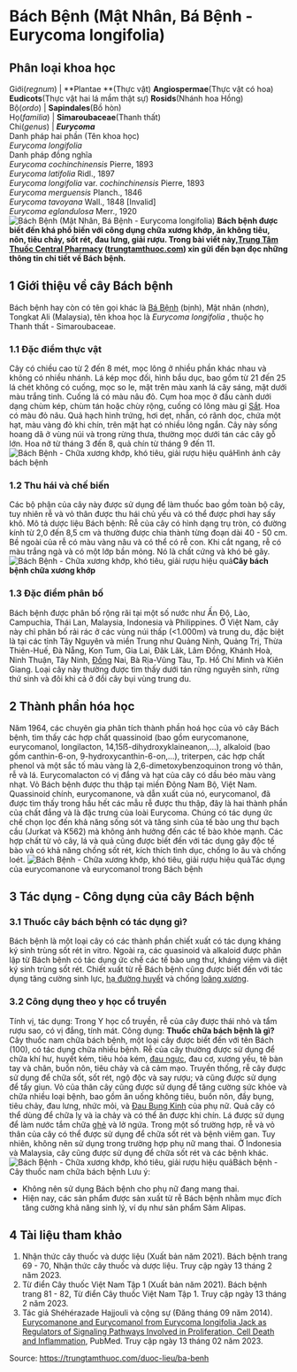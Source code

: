 # Bách Bệnh (Mật Nhân, Bá Bệnh - Eurycoma longifolia)

Phân loại khoa học  
---  
Giới(_regnum_) |  **Plantae **(Thực vật) **Angiospermae**(Thực vật có hoa) **Eudicots**(Thực vật hai lá mầm thật sự) **Rosids**(Nhánh hoa Hồng)  
Bộ(_ordo_) | **Sapindales**(Bồ hòn)  
Họ(_familia_) | **Simaroubaceae**(Thanh thất)  
Chi(_genus_) | _**Eurycoma**_  
Danh pháp hai phần (Tên khoa học)  
_Eurycoma longifolia_  
Danh pháp đồng nghĩa  
_Eurycoma cochinchinensis_ Pierre, 1893  
_Eurycoma latifolia_ Ridl., 1897  
_Eurycoma longifolia_ var. _cochinchinensis_ Pierre, 1893  
_Eurycoma merguensis_ Planch., 1846  
_Eurycoma tavoyana_ Wall., 1848 [Invalid]  
_Eurycoma eglandulosa_ Merr., 1920  
![Bách Bệnh \(Mật Nhân, Bá Bệnh - Eurycoma longifolia\)](https://trungtamthuoc.com/images/others/cay-bach-benh-0-7838.jpg)
**Bách bệnh được biết đến khá phổ biến với công dụng chữa xương khớp, ăn không tiêu, nôn, tiêu chảy, sốt rét, đau lưng, giải rượu. Trong bài viết này,[Trung Tâm Thuốc Central Pharmacy](https://trungtamthuoc.com/ "Trung Tâm Thuốc Central Pharmacy") ([trungtamthuoc.com](https://trungtamthuoc.com/ "trungtamthuoc.com")) xin gửi đến bạn đọc những thông tin chi tiết về Bách bệnh.**
##  1 Giới thiệu về cây Bách bệnh
Bách bệnh hay còn có tên gọi khác là [Bá Bệnh](https://trungtamthuoc.com/hoat-chat/cao-ba-benh "Bá Bệnh") (bịnh), Mật nhân (nhơn), Tongkat Ali (Malaysia), tên khoa học là _Eurycoma longifolia_ , thuộc họ Thanh thất - Simaroubaceae. 
### 1.1 Đặc điểm thực vật
Cây có chiều cao từ 2 đến 8 mét, mọc lông ở nhiều phần khác nhau và không có nhiều nhánh. Lá kép mọc đối, hình bầu dục, bao gồm từ 21 đến 25 lá chét không có cuống, mọc so le, mặt trên màu xanh lá cây sáng, mặt dưới màu trắng tinh. Cuống lá có màu nâu đỏ.
Cụm hoa mọc ở đầu cành dưới dạng chùm kép, chùm tán hoặc chùy rộng, cuống có lông màu gỉ [Sắt](https://trungtamthuoc.com/hoat-chat/sat "Sắt"). Hoa có màu đỏ nâu. Quả hạch hình trứng, hơi dẹt, nhẵn, có rãnh dọc, chứa một hạt, màu vàng đỏ khi chín, trên mặt hạt có nhiều lông ngắn.
Cây này sống hoang dã ở vùng núi và trong rừng thưa, thường mọc dưới tán các cây gỗ lớn. Hoa nở từ tháng 3 đến 8, quả chín từ tháng 9 đến 11.
![Bách Bệnh - Chữa xương khớp, khó tiêu, giải rượu hiệu quả](https://trungtamthuoc.com/images/item/cay-bach-benh-2.jpg)Hình ảnh cây bách bệnh
### 1.2 Thu hái và chế biến
Các bộ phận của cây này được sử dụng để làm thuốc bao gồm toàn bộ cây, tuy nhiên rễ và vỏ thân được thu hái chủ yếu và có thể được phơi hay sấy khô.
Mô tả dược liệu Bách bệnh: Rễ của cây có hình dạng trụ tròn, có đường kính từ 2,0 đến 8,5 cm và thường được chia thành từng đoạn dài 40 - 50 cm. Bề ngoài của rễ có màu vàng nâu và có thể có rễ con. Khi cắt ngang, rễ có màu trắng ngà và có một lớp bần mỏng. Nó là chất cứng và khó bẻ gãy.
![Bách Bệnh - Chữa xương khớp, khó tiêu, giải rượu hiệu quả](https://trungtamthuoc.com/images/item/cay-bach-benh-4.jpg)**Cây bách bệnh chữa xương khớp**
### 1.3 Đặc điểm phân bố
Bách bệnh được phân bố rộng rãi tại một số nước như Ấn Độ, Lào, Campuchia, Thái Lan, Malaysia, Indonesia và Philippines.
Ở Việt Nam, cây này chỉ phân bố rải rác ở các vùng núi thấp (<1.000m) và trung du, đặc biệt là tại các tỉnh Tây Nguyên và miền Trung như Quảng Ninh, Quảng Trị, Thừa Thiên-Huế, Đà Nẵng, Kon Tum, Gia Lai, Đăk Lăk, Lâm Đồng, Khánh Hoà, Ninh Thuận, Tây Ninh, [Đồng](https://trungtamthuoc.com/hoat-chat/dong "Đồng") Nai, Bà Rịa-Vũng Tàu, Tp. Hồ Chí Minh và Kiên Giang. Loại cây này thường được tìm thấy dưới tán rừng nguyên sinh, rừng thứ sinh và đôi khi cả ở đồi cây bụi vùng trung du.
##  2 Thành phần hóa học
Năm 1964, các chuyên gia phân tích thành phần hoá học của vỏ cây Bách bệnh, tìm thấy các hợp chất quassinoid (bao gồm eurycomanone, eurycomanol, longilacton, 14,15ẞ-dihydroxyklaineanon,...), alkaloid (bao gồm canthin-6-on, 9-hydroxycanthin-6-on,...), triterpen, các hợp chất phenol và một sắc tố màu vàng là 2,6-dimetoxybenzoquinon trong vỏ thân, rễ và lá. Eurycomalacton có vị đắng và hạt của cây có dầu béo màu vàng nhạt. Vỏ Bách bệnh được thu thập tại miền Đông Nam Bộ, Việt Nam.
Quassinoid chính, eurycomanone, và dẫn xuất của nó, eurycomanol, đã được tìm thấy trong hầu hết các mẫu rễ được thu thập, đây là hai thành phần của chất đắng và là đặc trưng của loài Eurycoma. Chúng có tác dụng ức chế chọn lọc đến khả năng sống sót và tăng sinh của tế bào ung thư bạch cầu (Jurkat và K562) mà không ảnh hưởng đến các tế bào khỏe mạnh. Các hợp chất từ ​​vỏ cây, lá và quả cũng được biết đến với tác dụng gây độc tế bào và có khả năng chống sốt rét, kích thích tình dục, chống lo âu và chống loét. 
![Bách Bệnh - Chữa xương khớp, khó tiêu, giải rượu hiệu quả](https://trungtamthuoc.com/images/item/cay-bach-benh-3.jpg)Tác dụng của eurycomanone và eurycomanol trong Bách bệnh
##  3 Tác dụng - Công dụng của cây Bách bệnh
### 3.1 Thuốc cây bách bệnh có tác dụng gì?
Bách bệnh là một loại cây có các thành phần chiết xuất có tác dụng kháng ký sinh trùng sốt rét in vitro.
Ngoài ra, các quasinoid và alkaloid được phân lập từ Bách bệnh có tác dụng ức chế các tế bào ung thư, kháng viêm và diệt ký sinh trùng sốt rét. Chiết xuất từ rễ Bách bệnh cũng được biết đến với tác dụng tăng cường sinh lực, [hạ đường huyết](https://trungtamthuoc.com/bai-viet/ha-glucose-mau "hạ đường huyết") và chống [loãng xương](https://trungtamthuoc.com/bai-viet/trieu-chung-va-nguyen-nhan-gay-benh-loang-xuong "loãng xương").
### 3.2 Công dụng theo y học cổ truyền
Tính vị, tác dụng: Trong Y học cổ truyền, rễ của cây được thái nhỏ và tẩm rượu sao, có vị đắng, tính mát. 
Công dụng: **Thuốc chữa bách bệnh là gì?** Cây thuốc nam chữa bách bệnh, một loại cây được biết đến với tên Bách (100), có tác dụng chữa nhiều bệnh. Rễ của cây thường được sử dụng để chữa khí hư, huyết kém, tiêu hóa kém, [đau ngực](https://trungtamthuoc.com/bai-viet/dai-cuong-ve-dau-that-nguc-va-duoc-ly-thuoc-dieu-tri-dau-that-nguc "đau ngực"), đau cơ, xương yếu, tê bàn tay và chân, buồn nôn, tiêu chảy và cả cảm mạo. Truyền thống, rễ cây được sử dụng để chữa sốt, sốt rét, ngộ độc và say rượu; và cũng được sử dụng để tẩy giun.
Vỏ của thân cây cũng được sử dụng để tăng cường sức khỏe và chữa nhiều loại bệnh, bao gồm ăn uống không tiêu, buồn nôn, đầy bụng, tiêu chảy, đau lưng, nhức mỏi, và [Đau Bụng Kinh](https://trungtamthuoc.com/bai-viet/cach-dau-bung-kinh-va-phong-tranh-dau-bung-kinh "Đau Bụng Kinh") của phụ nữ. Quả cây có thể dùng để chữa lỵ và ỉa chảy và có thể ăn được khi chín. Lá được sử dụng để làm nước tắm chữa [ghẻ](https://trungtamthuoc.com/bai-viet/benh-ghe "ghẻ") và lở ngứa. Trong một số trường hợp, rễ và vỏ thân của cây có thể được sử dụng để chữa sốt rét và bệnh viêm gan. Tuy nhiên, không nên sử dụng trong trường hợp phụ nữ mang thai.
Ở Indonesia và Malaysia, cây cũng được sử dụng để chữa sốt rét và các bệnh khác.
![Bách Bệnh - Chữa xương khớp, khó tiêu, giải rượu hiệu quả](https://trungtamthuoc.com/images/item/cay-bach-benh-5.jpg)Bách bệnh - Cây thuốc nam chữa bách bệnh
Lưu ý:
  * Không nên sử dụng Bách bệnh cho phụ nữ đang mang thai.
  * Hiện nay, các sản phẩm được sản xuất từ rễ Bách bệnh nhằm mục đích tăng cường khả năng sinh lý, ví dụ như sản phẩm Sâm Alipas.


##  4 Tài liệu tham khảo
  1. Nhận thức cây thuốc và dược liệu (Xuất bản năm 2021). Bách bệnh trang 69 - 70, Nhận thức cây thuốc và dược liệu. Truy cập ngày 13 tháng 2 năm 2023.
  2. Từ điển Cây thuốc Việt Nam Tập 1 (Xuất bản năm 2021). Bách bệnh trang 81 - 82, Từ điển Cây thuốc Việt Nam Tập 1. Truy cập ngày 13 tháng 2 năm 2023.
  3. Tác giả Shéhérazade Hajjouli và cộng sự (Đăng tháng 09 năm 2014). [Eurycomanone and Eurycomanol from Eurycoma longifolia Jack as Regulators of Signaling Pathways Involved in Proliferation, Cell Death and Inflammation](https://www.ncbi.nlm.nih.gov/pmc/articles/PMC6270735/), PubMed. Truy cập ngày 13 tháng 02 năm 2023.




Source: https://trungtamthuoc.com/duoc-lieu/ba-benh